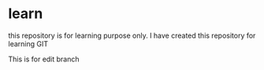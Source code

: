 # learn
this repository is for learning purpose only.
I have created this repository for learning GIT

This is for edit branch
